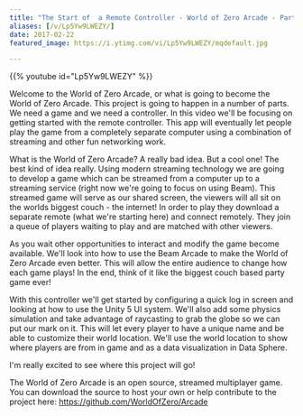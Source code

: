```yaml
---
title: "The Start of  a Remote Controller - World of Zero Arcade - Part 1"
aliases: [/v/Lp5Yw9LWEZY/]
date: 2017-02-22
featured_image: https://i.ytimg.com/vi/Lp5Yw9LWEZY/mqdefault.jpg

---
```


{{% youtube id="Lp5Yw9LWEZY" %}}

Welcome to the World of Zero Arcade, or what is going to become the World of Zero Arcade. This project is going to happen in a number of parts. We need a game and we need a controller. In this video we'll be focusing on getting started with the remote controller. This app will eventually let people play the game from a completely separate computer using a combination of streaming and other fun networking work.

What is the World of Zero Arcade?
A really bad idea. But a cool one! The best kind of idea really. Using modern streaming technology we are going to develop a game which can be streamed from a computer up to a streaming service (right now we're going to focus on using Beam). This streamed game will serve as our shared screen, the viewers will all sit on the worlds biggest couch - the internet! In order to play they download a separate remote (what we're starting here) and connect remotely. They join a queue of players waiting to play and are matched with other viewers.

As you wait other opportunities to interact and modify the game become available. We'll look into how to use the Beam Arcade to make the World of Zero Arcade even better. This will allow the entire audience to change how each game plays! In the end, think of it like the biggest couch based party game ever!

With this controller we'll get started by configuring a quick log in screen and looking at how to use the Unity 5 UI system. We'll also add some physics simulation and take advantage of raycasting to grab the globe so we can put our mark on it. This will let every player to have a unique name and be able to customize their world location. We'll use the world location to show where players are from in game and as a data visualization in Data Sphere.

I'm really excited to see where this project will go!

The World of Zero Arcade is an open source, streamed multiplayer game. You can download the source to host your own or help contribute to the project here: https://github.com/WorldOfZero/Arcade